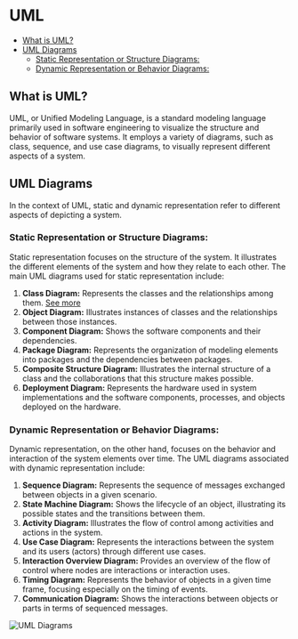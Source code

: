 # UML

- [What is UML?](#what-is-uml)
- [UML Diagrams](#uml-diagrams)
  - [Static Representation or Structure Diagrams:](#static-representation-or-structure-diagrams)
  - [Dynamic Representation or Behavior Diagrams:](#dynamic-representation-or-behavior-diagrams)


## What is UML?

UML, or Unified Modeling Language, is a standard modeling language primarily used in software engineering to visualize the structure and behavior of software systems. It employs a variety of diagrams, such as class, sequence, and use case diagrams, to visually represent different aspects of a system.



## UML Diagrams

In the context of UML, static and dynamic representation refer to different aspects of depicting a system.

### Static Representation or Structure Diagrams:

Static representation focuses on the structure of the system. It illustrates the different elements of the system and how they relate to each other. The main UML diagrams used for static representation include:

1. **Class Diagram:** Represents the classes and the relationships among them. [See more](class-diagrams.md)
2. **Object Diagram:** Illustrates instances of classes and the relationships between those instances.
3. **Component Diagram:** Shows the software components and their dependencies.
4. **Package Diagram:** Represents the organization of modeling elements into packages and the dependencies between packages.
5. **Composite Structure Diagram:** Illustrates the internal structure of a class and the collaborations that this structure makes possible.
6. **Deployment Diagram:** Represents the hardware used in system implementations and the software components, processes, and objects deployed on the hardware.


### Dynamic Representation or Behavior Diagrams:

Dynamic representation, on the other hand, focuses on the behavior and interaction of the system elements over time. The UML diagrams associated with dynamic representation include:

1. **Sequence Diagram:** Represents the sequence of messages exchanged between objects in a given scenario.
2. **State Machine Diagram:** Shows the lifecycle of an object, illustrating its possible states and the transitions between them.
3. **Activity Diagram:** Illustrates the flow of control among activities and actions in the system.
4. **Use Case Diagram:** Represents the interactions between the system and its users (actors) through different use cases.
5. **Interaction Overview Diagram:** Provides an overview of the flow of control where nodes are interactions or interaction uses.
6. **Timing Diagram:** Represents the behavior of objects in a given time frame, focusing especially on the timing of events.
7. **Communication Diagram:** Shows the interactions between objects or parts in terms of sequenced messages.

![UML Diagrams](https://edutechwiki.unige.ch/mediawiki/images/1/16/UML-taxonomy-diagrams.png)
